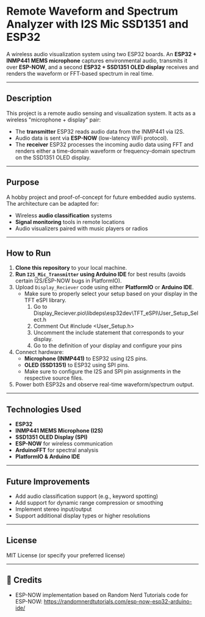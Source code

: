 # Remote Waveform and Spectrum Analyzer with I2S Mic SSD1351 and ESP32

A wireless audio visualization system using two ESP32 boards. An **ESP32 + INMP441 MEMS microphone** captures environmental audio, transmits it over **ESP-NOW**, and a second **ESP32 + SSD1351 OLED display** receives and renders the waveform or FFT-based spectrum in real time.

---

## Description

This project is a remote audio sensing and visualization system. It acts as a wireless "microphone + display" pair:

- The **transmitter** ESP32 reads audio data from the INMP441 via I2S.
- Audio data is sent via **ESP-NOW** (low-latency WiFi protocol).
- The **receiver** ESP32 processes the incoming audio data using FFT and renders either a time-domain waveform or frequency-domain spectrum on the SSD1351 OLED display.

---

## Purpose

A hobby project and proof-of-concept for future embedded audio systems. The architecture can be adapted for:

- Wireless **audio classification** systems
- **Signal monitoring** tools in remote locations
- Audio visualizers paired with music players or radios

---

## How to Run

1. **Clone this repository** to your local machine.
2. **Run `I2S_Mic_Transmitter` using Arduino IDE** for best results (avoids certain I2S/ESP-NOW bugs in PlatformIO).
3. Upload `Display_Reciever` code using either **PlatformIO** or **Arduino IDE**.
   - Make sure to properly select your setup based on your display in the TFT eSPI library.
     1. Go to Display_Reciever\.pio\libdeps\esp32dev\TFT_eSPI\User_Setup_Select.h
     2. Comment Out #include <User_Setup.h>
     3. Uncomment the include statement that corresponds to your display.
     4. Go to the definition of your display and configure your pins
5. Connect hardware:
   - **Microphone (INMP441)** to ESP32 using I2S pins.
   - **OLED (SSD1351)** to ESP32 using SPI pins.
   - Make sure to configure the I2S and SPI pin assignments in the respective source files.
6. Power both ESP32s and observe real-time waveform/spectrum output.

---

## Technologies Used

- **ESP32**
- **INMP441 MEMS Microphone (I2S)**
- **SSD1351 OLED Display (SPI)**
- **ESP-NOW** for wireless communication
- **ArduinoFFT** for spectral analysis
- **PlatformIO & Arduino IDE**

---

## Future Improvements

- Add audio classification support (e.g., keyword spotting)
- Add support for dynamic range compression or smoothing
- Implement stereo input/output
- Support additional display types or higher resolutions

---

## License

MIT License (or specify your preferred license)

---

## 🙌 Credits

- ESP-NOW implementation based on Random Nerd Tutorials code for ESP-NOW: https://randomnerdtutorials.com/esp-now-esp32-arduino-ide/
